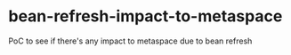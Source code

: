 # bean-refresh-impact-to-metaspace
PoC to see if there's any impact to metaspace due to bean refresh
